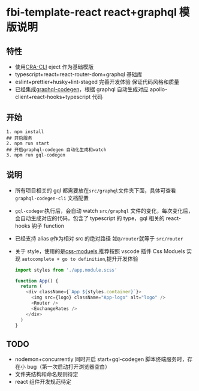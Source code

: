 # fbi-template-react react+graphql 模版说明

## 特性

- 使用[CRA-CLI](https://create-react-app.dev/) eject 作为基础模版
- typescript+react+react-router-dom+graphql 基础库
- eslint+prettier+husky+lint-staged 完善开发体验 保证代码风格和质量
- 已经集成[graphql-codegen](https://github.com/dotansimha/graphql-code-generator)，根据 graphql 自动生成对应 apollo-client+react-hooks+typescript 代码

## 开始

```shell
1. npm install
## 开启服务
2. npm run start
## 开启graphql-codegen 自动化生成和watch
3. npm run gql-codegen
```

## 说明

- 所有项目相关的 gql 都需要放在`src/graphql`文件夹下面，具体可查看 `graphql-codegen-cli` 文档配置
- `gql-codegen`执行后，会自动 watch `src/graphql` 文件的变化，每次变化后，会自动生成对应的代码，包含了 typescript 的 type，gql 相关的 react-hooks 钩子 function
- 已经支持 alias `@`作为相对 src 的绝对路径 如`@/router`就等于 `src/router`
- 关于 style，使用的是[css-moduels](https://github.com/css-modules/css-modules),推荐按照 vscode 插件 Css Moduels[](https://marketplace.visualstudio.com/items?itemName=clinyong.vscode-css-modules) 实现 `autocomplete + go to definition`,提升开发体验

  ```js
  import styles from './app.module.scss'

  function App() {
    return (
      <div className={`App ${styles.container}`}>
        <img src={logo} className="App-logo" alt="logo" />
        <Router />
        <ExchangeRates />
      </div>
    )
  }
  ```

## TODO

- nodemon+concurrently 同时开启 start+gql-codegen 脚本终端服务时，存在小 bug（第一次启动打开浏览器空白）
- 文件夹结构和命名规则待定
- react 组件开发规范待定
